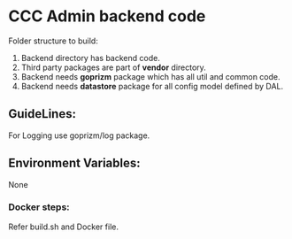 # CCC Admin backend code

Folder structure to build:

1. Backend directory has backend code.
2. Third party packages are part of **vendor** directory.
3. Backend needs **goprizm** package which has all util and common code.
4. Backend needs **datastore** package for all config model defined by DAL.

## GuideLines:

For Logging use goprizm/log package.

## Environment Variables:

None

### Docker steps:

Refer build.sh and Docker file.
